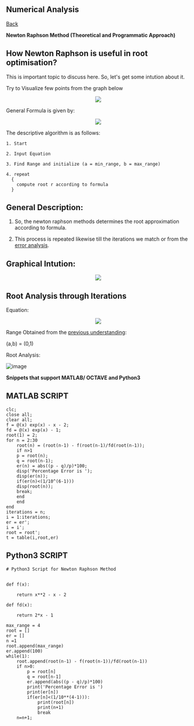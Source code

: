 ## Numerical Analysis

[Back](https://varunkodathala.github.io/Numerical_Methods/)

**Newton Raphson Method (Theoretical and Programmatic Approach)**



## How Newton Raphson is useful in root optimisation?

This is important topic to discuss here. So, let's get some intution about it.

Try to Visualize few points from the graph below

<p align = "center">
<img src="https://lh3.googleusercontent.com/proxy/rb_GoNYrW4F1pV2HmRdblHsYM5I8o2vsGH0r8hqQDTYWlaflDgS4aAmOF_EWI_1m-eY3IwMwiM3-DCXjo3KinaxDDLeXBvYMH2e2FDTWJNsxh7qIwgP2ZGbA" />
</p>

General Formula is given by:

<p align = "center">
<img src="https://latex.codecogs.com/gif.latex?x_%7Bn&plus;1%7D%20%3D%20x_%7Bn%7D%20-%20%5Cfrac%7Bf%28x_%7Bn%7D%29%7D%7Bf%27%28x_%7Bn%7D%29%7D" />
</p>


The descriptive algorithm is as follows:

```
1. Start

2. Input Equation

3. Find Range and initialize (a = min_range, b = max_range)

4. repeat
  {
    compute root r according to formula
  }
```

## General Description:

1. So, the newton raphson methods determines the root approximation according to formula. 

2. This process is repeated likewise till the iterations we match or from the [error analysis](https://varunkodathala.github.io/Numerical_Methods/error_analysis).

## Graphical Intution:

<p align = "center">
<img src="https://media.geeksforgeeks.org/wp-content/cdn-uploads/newtonRaphsonMethod.jpeg" />
</p>

## Root Analysis through Iterations

Equation: 
<p align = "center">
<img src="https://latex.codecogs.com/gif.latex?x%5E5-8x%5E4&plus;39x%5E3-62x%5E2&plus;50x-10%3D0" />
</p>

Range Obtained from the [previous understanding](https://varunkodathala.github.io/Numerical_Methods/introduction):

(a,b) = (0,1)

Root Analysis:

![image](equation_newton_raphson_table.png)

**Snippets that support MATLAB/ OCTAVE and Python3**

## MATLAB SCRIPT

```
clc;
close all;
clear all;
f = @(x) exp(x) - x - 2;
fd = @(x) exp(x) - 1;
root(1) = 2;
for n = 2:30
    root(n) = (root(n-1) - f(root(n-1)/fd(root(n-1));
    if n>1
    p = root(n);
    q = root(n-1);
    er(n) = abs((p - q)/p)*100;
    disp('Percentage Error is ');
    disp(er(n));
    if(er(n)<(1/10^(6-1)))
    disp(root(n));
    break;
    end
    end
end
iterations = n;
i = 1:iterations;
er = er';
i = i';
root = root';
t = table(i,root,er)
```

## Python3 SCRIPT

```
# Python3 Script for Newton Raphson Method


def f(x):
    
    return x**2 - x - 2

def fd(x):
    
    return 2*x - 1

max_range = 4
root = []
er = []
n =1
root.append(max_range)
er.append(100)
while(1):
    root.append(root(n-1) - f(root(n-1))/fd(root(n-1))    
    if n>0:
        p = root[n]
        q = root[n-1]
        er.append(abs((p - q)/p)*100)
        print('Percentage Error is ')
        print(er[n])
        if(er[n]<(1/10**(4-1))):
            print(root[n])
            print(n+1)
            break
    n=n+1;

```

